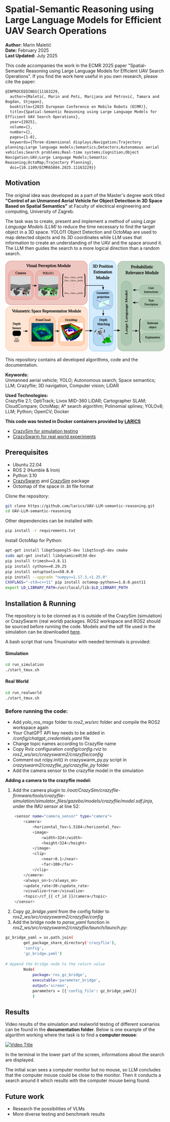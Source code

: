 # Spatial-Semantic Reasoning using Large Language Models for Efficient UAV Search Operations

**Author:** Marin Maletić<br>
**Date:** February 2025<br>
**Last Updated:** July 2025<br>

This code accompanies the work in the ECMR 2025 paper "Spatial-Semantic Reasoning using Large Language Models for Efficient UAV Search Operations".
If you find the work here useful in you own research, please cite the paper:

```
@INPROCEEDINGS{11163229,
  author={Maletić, Marin and Peti, Marijana and Petrović, Tamara and Bogdan, Stjepan},
  booktitle={2025 European Conference on Mobile Robots (ECMR)}, 
  title={Spatial-Semantic Reasoning using Large Language Models for Efficient UAV Search Operations}, 
  year={2025},
  volume={},
  number={},
  pages={1-8},
  keywords={Three-dimensional displays;Navigation;Trajectory planning;Large language models;Semantics;Detectors;Autonomous aerial vehicles;Search problems;Real-time systems;Cognition;Object Navigation;UAV;Large Language Models;Semantic Reasoning;OctoMap;Trajectory Planning},
  doi={10.1109/ECMR65884.2025.11163229}}
```

## Motivation

The original idea was developed as a part of the Master's degree work titled **"Control of an Unmanned Aerial Vehicle for Object Detection in 3D Space Based on Spatial Semantics"** at Faculty of electrical engineering and computing, University of Zagreb.

The task was to create, present and implement a method of using *Large Language Models (LLM)* to reduce the time necessary to find the target object in a 3D space. YOLO11 Object Detection and OctoMap are used to map detected objects and its 3D coordinates while LLM uses that information to create an understanding of the UAV and the space around it. The LLM then guides the search to a more logical direction than a random search.

![Methodology](documentation/method.png)

This repository contains all developed algorithms, code and the documentation.

**Keywords:** <br>
Unmanned aerial vehicle; YOLO; Autonomous search; Space semantics;
LLM; Crazyflie; 3D navigation, Computer vision; LiDAR

**Used Technologies:** <br>
Crazyflie 2.1; OptiTrack; Livox MID-360 LiDAR; Cartographer SLAM; CloudCompare; OctoMap; A* search algorithm; Polinomial splines; YOLOv8; LLM; Python; OpenCV; Docker

**This code was tested in Docker containers provided by [LARICS](https://github.com/larics)**

- [CrazySim for simulation testing](https://github.com/larics/docker_files/tree/master/ros2/ros2-humble/crazyflies-sitl)
- [CrazySwarm for real world experiments](https://github.com/larics/docker_files/tree/master/ros2/ros2-jazzy/crazyflies)

## Prerequisites

- Ubuntu 22.04
- ROS 2 (Humble & Iron)
- Python 3.10
- [CrazySwarm](https://crazyswarm.readthedocs.io/en/latest/) and [CrazySim](https://github.com/gtfactslab/CrazySim) package
- Octomap of the space in .bt file format

Clone the repository:

```bash
git clone https://github.com/larics/UAV-LLM-semantic-reasoning.git
cd UAV-LLM-semantic-reasoning
```

Other dependencies can be installed with:

```bash
pip install -r requirements.txt
```
Install OctoMap for Python:

```bash
apt-get install libqt5opengl5-dev libqt5svg5-dev cmake 
sudo apt-get install libdynamicedt3d-dev
pip install trimesh==3.8.11
pip install cython==0.29.25
pip install setuptools==58.0.0
pip install --upgrade "numpy>=1.17.3,<1.25.0"
CXXFLAGS="-std=c++11" pip install octomap-python==1.8.0.post11
export LD_LIBRARY_PATH=/usr/local/lib:$LD_LIBRARY_PATH
```

## Installation & Running

The repository is to be clonned as it is outside of the CrazySim (simulation) or CrazySwarm (real world) packages. 
ROS2 workspace and ROS2 should be sourced before running the code. 
Models and the sdf file used in the simulation can be downloaded [here](https://drive.google.com/file/d/15_DUEFOr0VFzXhRMFV648gFY7OKM_s3a/view?usp=sharing).

A bash script that runs Tmuxinator with needed terminals is provided:

#### Simulation

```bash
cd run_simulation
./start_tmux.sh
```

#### Real World

```bash
cd run_realworld
./start_tmux.sh
```

### Before running the code:

- Add *yolo_ros_msgs* folder to *ros2_ws/src* folder and compile the ROS2 workspace again
- Your ChatGPT API key needs to be added in */config/chatgpt_credentials.yaml* file
- Change topic names according to Crazyflie name
- Copy Rviz configuration *config/config.rviz* to *ros2_ws/src/crazyswarm2/crazyflie/config*
- Comment out rclpy.init() in crazyswarm_py.py script in *crazyswarm2/crazyflie_py/crazyflie_py* folder
- Add the camera sensor to the crazyflie model in the simulation

**Adding a camera to the crazyflie model:**
1. Add the camera plugin to */root/CrazySim/crazyflie-firmware/tools/crazyflie-simulation/simulator_files/gazebo/models/crazyflie/model.sdf.jinja*, under the IMU sensor at line 52:

```bash
    <sensor name="camera_sensor" type="camera"> 
        <camera>
            <horizontal_fov>1.5184</horizontal_fov>
            <image>
                <width>324</width>
                <height>324</height>
            </image>
            <clip>
                <near>0.1</near>
                <far>100</far>
            </clip>
        </camera>
        <always_on>1</always_on>
        <update_rate>30</update_rate>
        <visualize>true</visualize>
        <topic>/cf_{{ cf_id }}/camera</topic>
    </sensor>
```

2. Copy *gz_bridge.yaml* from the config folder to *ros2_ws/src/crazyswarm2/crazyflie/config*
3. Add the bridge node to *parse_yaml* function in *ros2_ws/src/crazyswarm2/crazyflie/launch/launch.py*:

```bash
gz_bridge_yaml = os.path.join(
        get_package_share_directory('crazyflie'),
        'config',
        'gz_bridge.yaml')
 
# Append the bridge node to the return value
        Node(
            package='ros_gz_bridge',
            executable='parameter_bridge',
            output='screen',
            parameters = [{'config_file': gz_bridge_yaml}]
            )
```

## Results
Video results of the simulation and realworld testing of different scenarios can be found in the __documentation folder__. Below is one example of the algorithm working where the task is to find a **computer mouse**:

[![Video Title](https://img.youtube.com/vi/_r-umRlyUrg/0.jpg)](https://youtu.be/_r-umRlyUrg)

In the terminal in the lower part of the screen, informations about the search are displayed. 

The initial scan sees a computer monitor but no mouse, so LLM concludes that the computer mouse could be close to the monitor. Then it conducts a search around it which results with the computer mouse being found.

## Future work

- Research the possibilities of VLMs
- More diverse testing and benchmark results
